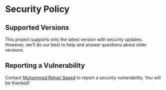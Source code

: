 # Security Policy

## Supported Versions

This project supports only the latest version with security updates. However, we'll do our best to help and answer questions about older versions.

## Reporting a Vulnerability

Contact [Muhammad Rehan Saeed](https://github.com/RehanSaeed) to report a security vulnerability. You will be thanked!
